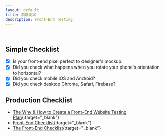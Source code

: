 ```yaml
---
layout: default
title: 前端測試
description: Front-End Testing
---
```


<a name="en"></a>

<br>

## Simple Checklist

- [x] Is your front-end pixel perfect to designer's mockup.
- [x] Did you check what happens when you rotate your phone's orientation to horizontal?
- [x] Did you check mobile iOS and Android?
- [x] Did you check desktop Chrome, Safari, Firebase?

## Production Checklist

* [The Why & How to Create a Front-End Website Testing Plan](https://www.lambdatest.com/blog/the-why-how-to-create-a-front-end-website-testing-plan/){:target="_blank"}
* [Front-End Checklist](https://github.com/thedaviddias/Front-End-Checklist){:target="_blank"}
* [The Front-End Checklist](https://frontendchecklist.io/){:target="_blank"}